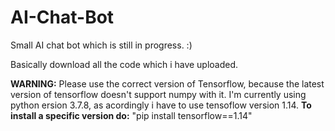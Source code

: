# AI-Chat-Bot
Small AI chat bot which is still in progress. :)

Basically download all the code which i have uploaded. 

**WARNING:** Please use the correct version of Tensorflow, because the latest version of tensorflow doesn't support numpy with it. I'm currently using python ersion 3.7.8, as acordingly i have to use tensoflow version 1.14. **To install a specific version do:** "pip install tensorflow==1.14"

